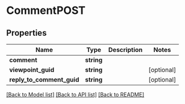 # CommentPOST

## Properties
Name | Type | Description | Notes
------------ | ------------- | ------------- | -------------
**comment** | **string** |  | 
**viewpoint_guid** | **string** |  | [optional] 
**reply_to_comment_guid** | **string** |  | [optional] 

[[Back to Model list]](../README.md#documentation-for-models) [[Back to API list]](../README.md#documentation-for-api-endpoints) [[Back to README]](../README.md)


